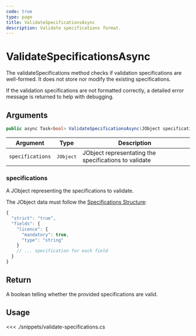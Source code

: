 ```yaml
---
code: true
type: page
title: ValidateSpecificationsAsync
description: Validate specifications format.
---
```


# ValidateSpecificationsAsync

The validateSpecifications method checks if validation specifications are well-formed. It does not store nor modify the existing specifications.

If the validation specifications are not formatted correctly, a detailed error message is returned to help with debugging.


## Arguments

```csharp
public async Task<bool> ValidateSpecificationsAsync(JObject specifications);
```

| Argument         | Type               | Description                                           |
|------------------|--------------------|-------------------------------------------------------|
| `specifications` | <pre>JObject</pre> | JObject representating the specifications to validate |

### specifications

A JObject representing the specifications to validate.

The JObject data must follow the [Specifications Structure](/core/1/guides/cookbooks/datavalidation):

```js
{
  "strict": "true",
  "fields": {
    "licence": {
      "mandatory": true,
      "type": "string"
    }
    // ... specification for each field
  }
}
```

## Return

A boolean telling whether the provided specifications are valid.

## Usage

<<< ./snippets/validate-specifications.cs
